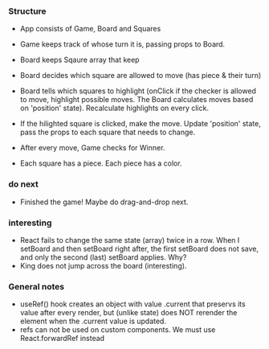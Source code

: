 ### Structure
- App consists of Game, Board and Squares
- Game keeps track of whose turn it is, passing props to Board.
- Board keeps Sqaure array that keep 
- Board decides which square are allowed to move (has piece & their turn)
- Board tells which squares to highlight (onClick if the checker is allowed to move, highlight possible moves. 
The Board calculates moves based on 'position' state). Recalculate highlights on every click.
- If the hilighted square is clicked, make the move. Update 'position' state, pass the props to each square that needs to change.
- After every move, Game checks for Winner.

- Each square has a piece. Each piece has a color.


### do next
- Finished the game! Maybe do drag-and-drop next.

### interesting
- React fails to change the same state (array) twice in a row. When I setBoard and then setBoard right after, the first setBoard does not save, and only the second (last) setBoard applies. Why?
- King does not jump across the board (interesting).

### General notes
- useRef() hook creates an object with value .current that preservs its value after every render, but (unlike state) does NOT rerender the element when the .current value is updated.
- refs can not be used on custom components. We must use React.forwardRef instead   